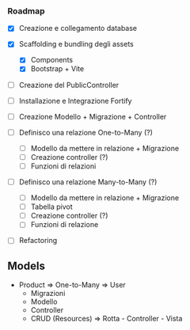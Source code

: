 ### Roadmap 

- [X] Creazione e collegamento database
- [X] Scaffolding e bundling degli assets
	- [X] Components
	- [X] Bootstrap + Vite
- [ ] Creazione del PublicController
- [ ] Installazione e Integrazione Fortify
- [ ] Creazione Modello + Migrazione + Controller
- [ ] Definisco una relazione One-to-Many (?)
	- [ ] Modello da mettere in relazione + Migrazione
	- [ ] Creazione controller (?)
	- [ ] Funzioni di relazioni
- [ ] Definisco una relazione Many-to-Many (?)
	- [ ] Modello da mettere in relazione + Migrazione
	- [ ] Tabella pivot
	- [ ] Creazione controller (?)
	- [ ] Funzioni di relazione
- [ ] Refactoring


## Models

- Product => One-to-Many => User
  - Migrazioni
  - Modello
  - Controller 
  - CRUD (Resources) => Rotta - Controller - Vista
